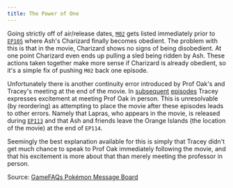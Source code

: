 ```yaml
---
title: The Power of One
---
```

Going strictly off of air/release dates, [`M02`][M02] gets listed immediately
prior to [`EP105`][EP105] where Ash's Charizard finally becomes obedient. The
problem with this is that in the movie, Charizard shows no signs of being
disobedient. At one point Charizard even ends up pulling a sled being ridden by
Ash. These actions taken together make more sense if Charizard is already
obedient, so it's a simple fix of pushing `M02` back one episode.

Unfortunately there is another continuity error introduced by Prof Oak's and
Tracey's meeting at the end of the movie. In [subsequent][EP114]
[episodes][EP115] Tracey expresses excitement at meeting Prof Oak in person.
This is unresolvable (by reordering) as attempting to place the movie after
these episodes leads to other errors. Namely that Lapras, who appears in the
movie, is released during [`EP113`][EP113] and that Ash and friends leave the
Orange Islands (the location of the movie) at the end of `EP114`.

Seemingly the best explanation available for this is simply that Tracey didn't
get much chance to speak to Prof Oak immediately following the movie, and that
his excitement is more about that than merely meeting the professor in person.

Source: [GameFAQs Pokémon Message Board][source]

[source]: http://www.gamefaqs.com/boards/217-pokemon/69236080?page=3#31
[EP105]: http://bulbapedia.bulbagarden.net/wiki/EP105
[EP113]: http://bulbapedia.bulbagarden.net/wiki/EP113
[EP114]: http://bulbapedia.bulbagarden.net/wiki/EP114
[EP115]: http://bulbapedia.bulbagarden.net/wiki/EP115
[M02]: http://bulbapedia.bulbagarden.net/wiki/M02
